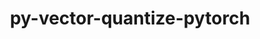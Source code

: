 ---
title: "py-vector-quantize-pytorch"
layout: cache
categories: [package, develop]
meta: {"versions": ["0.3.9"], "compilers": ["gcc@=11.3.0", "gcc@=7.3.1"], "oss": ["amzn2", "ubuntu22.04"], "platforms": ["linux"], "targets": ["ivybridge", "x86_64_v3", "x86_64_v4"], "stacks": ["ml-linux-x86_64-cpu", "ml-linux-x86_64-cuda", "root"], "num_specs": 74, "num_specs_by_stack": {"root": 74, "ml-linux-x86_64-cuda": 24, "ml-linux-x86_64-cpu": 20}}
spec_details: [{"hash": "qbb5b4grdr4c6vumrd46qpmevv5jvg47", "compiler": "gcc@=7.3.1", "versions": ["0.3.9"], "os": "amzn2", "platform": "linux", "target": "ivybridge", "variants": ["build_system=python_pip"], "stacks": ["root"], "size": "-", "tarball": "https://binaries.spack.io/develop/build_cache/linux-amzn2-ivybridge/gcc-7.3.1/py-vector-quantize-pytorch-0.3.9/linux-amzn2-ivybridge-gcc-7.3.1-py-vector-quantize-pytorch-0.3.9-qbb5b4grdr4c6vumrd46qpmevv5jvg47.spack"}, {"hash": "ewnx3xjak4dklyksnsxzglphifkfai3r", "compiler": "gcc@=7.3.1", "versions": ["0.3.9"], "os": "amzn2", "platform": "linux", "target": "ivybridge", "variants": ["build_system=python_pip"], "stacks": ["root"], "size": "-", "tarball": "https://binaries.spack.io/develop/build_cache/linux-amzn2-ivybridge/gcc-7.3.1/py-vector-quantize-pytorch-0.3.9/linux-amzn2-ivybridge-gcc-7.3.1-py-vector-quantize-pytorch-0.3.9-ewnx3xjak4dklyksnsxzglphifkfai3r.spack"}, {"hash": "bjjtlfrl4egbwvpyihmlnzhi2rj2l2i4", "compiler": "gcc@=7.3.1", "versions": ["0.3.9"], "os": "amzn2", "platform": "linux", "target": "ivybridge", "variants": ["build_system=python_pip"], "stacks": ["root"], "size": "-", "tarball": "https://binaries.spack.io/develop/build_cache/linux-amzn2-ivybridge/gcc-7.3.1/py-vector-quantize-pytorch-0.3.9/linux-amzn2-ivybridge-gcc-7.3.1-py-vector-quantize-pytorch-0.3.9-bjjtlfrl4egbwvpyihmlnzhi2rj2l2i4.spack"}, {"hash": "5juhpjwgq4b2z5a5b6i7fvuphui7f3eg", "compiler": "gcc@=7.3.1", "versions": ["0.3.9"], "os": "amzn2", "platform": "linux", "target": "ivybridge", "variants": ["build_system=python_pip"], "stacks": ["root"], "size": "-", "tarball": "https://binaries.spack.io/develop/build_cache/linux-amzn2-ivybridge/gcc-7.3.1/py-vector-quantize-pytorch-0.3.9/linux-amzn2-ivybridge-gcc-7.3.1-py-vector-quantize-pytorch-0.3.9-5juhpjwgq4b2z5a5b6i7fvuphui7f3eg.spack"}, {"hash": "or3u2er46upwfq7w427o5exk4cnxkk4s", "compiler": "gcc@=7.3.1", "versions": ["0.3.9"], "os": "amzn2", "platform": "linux", "target": "ivybridge", "variants": ["build_system=python_pip"], "stacks": ["root"], "size": "-", "tarball": "https://binaries.spack.io/develop/build_cache/linux-amzn2-ivybridge/gcc-7.3.1/py-vector-quantize-pytorch-0.3.9/linux-amzn2-ivybridge-gcc-7.3.1-py-vector-quantize-pytorch-0.3.9-or3u2er46upwfq7w427o5exk4cnxkk4s.spack"}, {"hash": "22jdhzme4ynpgcvk256ami634crlnd3t", "compiler": "gcc@=7.3.1", "versions": ["0.3.9"], "os": "amzn2", "platform": "linux", "target": "ivybridge", "variants": ["build_system=python_pip"], "stacks": ["root"], "size": "-", "tarball": "https://binaries.spack.io/develop/build_cache/linux-amzn2-ivybridge/gcc-7.3.1/py-vector-quantize-pytorch-0.3.9/linux-amzn2-ivybridge-gcc-7.3.1-py-vector-quantize-pytorch-0.3.9-22jdhzme4ynpgcvk256ami634crlnd3t.spack"}, {"hash": "gwayuexpybhr4x5elzy3sqchesdxdmsy", "compiler": "gcc@=7.3.1", "versions": ["0.3.9"], "os": "amzn2", "platform": "linux", "target": "ivybridge", "variants": ["build_system=python_pip"], "stacks": ["root"], "size": "-", "tarball": "https://binaries.spack.io/develop/build_cache/linux-amzn2-ivybridge/gcc-7.3.1/py-vector-quantize-pytorch-0.3.9/linux-amzn2-ivybridge-gcc-7.3.1-py-vector-quantize-pytorch-0.3.9-gwayuexpybhr4x5elzy3sqchesdxdmsy.spack"}, {"hash": "hhlicmwcz4d5d4md262gmqe3ht26tv5r", "compiler": "gcc@=7.3.1", "versions": ["0.3.9"], "os": "amzn2", "platform": "linux", "target": "x86_64_v3", "variants": ["build_system=python_pip"], "stacks": ["root"], "size": "-", "tarball": "https://binaries.spack.io/develop/build_cache/linux-amzn2-x86_64_v3/gcc-7.3.1/py-vector-quantize-pytorch-0.3.9/linux-amzn2-x86_64_v3-gcc-7.3.1-py-vector-quantize-pytorch-0.3.9-hhlicmwcz4d5d4md262gmqe3ht26tv5r.spack"}, {"hash": "26ocgwfjpejxompa6yywsvwgje2cd6fk", "compiler": "gcc@=7.3.1", "versions": ["0.3.9"], "os": "amzn2", "platform": "linux", "target": "x86_64_v3", "variants": ["build_system=python_pip"], "stacks": ["root"], "size": "-", "tarball": "https://binaries.spack.io/develop/build_cache/linux-amzn2-x86_64_v3/gcc-7.3.1/py-vector-quantize-pytorch-0.3.9/linux-amzn2-x86_64_v3-gcc-7.3.1-py-vector-quantize-pytorch-0.3.9-26ocgwfjpejxompa6yywsvwgje2cd6fk.spack"}, {"hash": "6omte2emhz6y7etiwkxpeaesbx3hbqte", "compiler": "gcc@=7.3.1", "versions": ["0.3.9"], "os": "amzn2", "platform": "linux", "target": "x86_64_v3", "variants": ["build_system=python_pip"], "stacks": ["root"], "size": "-", "tarball": "https://binaries.spack.io/develop/build_cache/linux-amzn2-x86_64_v3/gcc-7.3.1/py-vector-quantize-pytorch-0.3.9/linux-amzn2-x86_64_v3-gcc-7.3.1-py-vector-quantize-pytorch-0.3.9-6omte2emhz6y7etiwkxpeaesbx3hbqte.spack"}, {"hash": "hw6dduigvz2ta4qaonidicnitwqqmfeg", "compiler": "gcc@=7.3.1", "versions": ["0.3.9"], "os": "amzn2", "platform": "linux", "target": "x86_64_v3", "variants": ["build_system=python_pip"], "stacks": ["root"], "size": "-", "tarball": "https://binaries.spack.io/develop/build_cache/linux-amzn2-x86_64_v3/gcc-7.3.1/py-vector-quantize-pytorch-0.3.9/linux-amzn2-x86_64_v3-gcc-7.3.1-py-vector-quantize-pytorch-0.3.9-hw6dduigvz2ta4qaonidicnitwqqmfeg.spack"}, {"hash": "362tzsb23pkfksrq6m27ucjdvsm5hxys", "compiler": "gcc@=7.3.1", "versions": ["0.3.9"], "os": "amzn2", "platform": "linux", "target": "x86_64_v3", "variants": ["build_system=python_pip"], "stacks": ["root"], "size": "-", "tarball": "https://binaries.spack.io/develop/build_cache/linux-amzn2-x86_64_v3/gcc-7.3.1/py-vector-quantize-pytorch-0.3.9/linux-amzn2-x86_64_v3-gcc-7.3.1-py-vector-quantize-pytorch-0.3.9-362tzsb23pkfksrq6m27ucjdvsm5hxys.spack"}, {"hash": "qwzhd3hynjmqaonfye2ewkc4d5dni7it", "compiler": "gcc@=7.3.1", "versions": ["0.3.9"], "os": "amzn2", "platform": "linux", "target": "x86_64_v3", "variants": ["build_system=python_pip"], "stacks": ["root"], "size": "-", "tarball": "https://binaries.spack.io/develop/build_cache/linux-amzn2-x86_64_v3/gcc-7.3.1/py-vector-quantize-pytorch-0.3.9/linux-amzn2-x86_64_v3-gcc-7.3.1-py-vector-quantize-pytorch-0.3.9-qwzhd3hynjmqaonfye2ewkc4d5dni7it.spack"}, {"hash": "7jbsnroevgdph33y4vgdffxr3mvs7l2k", "compiler": "gcc@=7.3.1", "versions": ["0.3.9"], "os": "amzn2", "platform": "linux", "target": "x86_64_v3", "variants": ["build_system=python_pip"], "stacks": ["root"], "size": "-", "tarball": "https://binaries.spack.io/develop/build_cache/linux-amzn2-x86_64_v3/gcc-7.3.1/py-vector-quantize-pytorch-0.3.9/linux-amzn2-x86_64_v3-gcc-7.3.1-py-vector-quantize-pytorch-0.3.9-7jbsnroevgdph33y4vgdffxr3mvs7l2k.spack"}, {"hash": "sd46tn42gs76kd4d6oi5i4vamcuh5urr", "compiler": "gcc@=7.3.1", "versions": ["0.3.9"], "os": "amzn2", "platform": "linux", "target": "x86_64_v3", "variants": ["build_system=python_pip"], "stacks": ["root"], "size": "-", "tarball": "https://binaries.spack.io/develop/build_cache/linux-amzn2-x86_64_v3/gcc-7.3.1/py-vector-quantize-pytorch-0.3.9/linux-amzn2-x86_64_v3-gcc-7.3.1-py-vector-quantize-pytorch-0.3.9-sd46tn42gs76kd4d6oi5i4vamcuh5urr.spack"}, {"hash": "4patdvhiah6z4yrlbfksrjrcgmj4etkm", "compiler": "gcc@=7.3.1", "versions": ["0.3.9"], "os": "amzn2", "platform": "linux", "target": "x86_64_v3", "variants": [], "stacks": ["root"], "size": "-", "tarball": "https://binaries.spack.io/develop/build_cache/linux-amzn2-x86_64_v3/gcc-7.3.1/py-vector-quantize-pytorch-0.3.9/linux-amzn2-x86_64_v3-gcc-7.3.1-py-vector-quantize-pytorch-0.3.9-4patdvhiah6z4yrlbfksrjrcgmj4etkm.spack"}, {"hash": "sk4uqufm2egmtsoudqvxhfixeq7ykxsm", "compiler": "gcc@=7.3.1", "versions": ["0.3.9"], "os": "amzn2", "platform": "linux", "target": "x86_64_v3", "variants": ["build_system=python_pip"], "stacks": ["root"], "size": "-", "tarball": "https://binaries.spack.io/develop/build_cache/linux-amzn2-x86_64_v3/gcc-7.3.1/py-vector-quantize-pytorch-0.3.9/linux-amzn2-x86_64_v3-gcc-7.3.1-py-vector-quantize-pytorch-0.3.9-sk4uqufm2egmtsoudqvxhfixeq7ykxsm.spack"}, {"hash": "7rslcjehdsdf4ww2wc6le7yrz54is6h7", "compiler": "gcc@=7.3.1", "versions": ["0.3.9"], "os": "amzn2", "platform": "linux", "target": "x86_64_v3", "variants": ["build_system=python_pip"], "stacks": ["root"], "size": "-", "tarball": "https://binaries.spack.io/develop/build_cache/linux-amzn2-x86_64_v3/gcc-7.3.1/py-vector-quantize-pytorch-0.3.9/linux-amzn2-x86_64_v3-gcc-7.3.1-py-vector-quantize-pytorch-0.3.9-7rslcjehdsdf4ww2wc6le7yrz54is6h7.spack"}, {"hash": "x7vjugp47rkjl53jbfjzg5u5wdyqbiyn", "compiler": "gcc@=7.3.1", "versions": ["0.3.9"], "os": "amzn2", "platform": "linux", "target": "x86_64_v3", "variants": ["build_system=python_pip"], "stacks": ["root"], "size": "-", "tarball": "https://binaries.spack.io/develop/build_cache/linux-amzn2-x86_64_v3/gcc-7.3.1/py-vector-quantize-pytorch-0.3.9/linux-amzn2-x86_64_v3-gcc-7.3.1-py-vector-quantize-pytorch-0.3.9-x7vjugp47rkjl53jbfjzg5u5wdyqbiyn.spack"}, {"hash": "6f375jisd6gbpl4v7mqatns44bt3k6jx", "compiler": "gcc@=7.3.1", "versions": ["0.3.9"], "os": "amzn2", "platform": "linux", "target": "x86_64_v3", "variants": ["build_system=python_pip"], "stacks": ["root"], "size": "-", "tarball": "https://binaries.spack.io/develop/build_cache/linux-amzn2-x86_64_v3/gcc-7.3.1/py-vector-quantize-pytorch-0.3.9/linux-amzn2-x86_64_v3-gcc-7.3.1-py-vector-quantize-pytorch-0.3.9-6f375jisd6gbpl4v7mqatns44bt3k6jx.spack"}, {"hash": "avpmjqikawpmrchbzsh4zfbokruyrzrd", "compiler": "gcc@=7.3.1", "versions": ["0.3.9"], "os": "amzn2", "platform": "linux", "target": "x86_64_v3", "variants": ["build_system=python_pip"], "stacks": ["root"], "size": "-", "tarball": "https://binaries.spack.io/develop/build_cache/linux-amzn2-x86_64_v3/gcc-7.3.1/py-vector-quantize-pytorch-0.3.9/linux-amzn2-x86_64_v3-gcc-7.3.1-py-vector-quantize-pytorch-0.3.9-avpmjqikawpmrchbzsh4zfbokruyrzrd.spack"}, {"hash": "3dfijjxot6mewnsib42wj5e5fqmfwhdh", "compiler": "gcc@=7.3.1", "versions": ["0.3.9"], "os": "amzn2", "platform": "linux", "target": "x86_64_v3", "variants": ["build_system=python_pip"], "stacks": ["root"], "size": "-", "tarball": "https://binaries.spack.io/develop/build_cache/linux-amzn2-x86_64_v3/gcc-7.3.1/py-vector-quantize-pytorch-0.3.9/linux-amzn2-x86_64_v3-gcc-7.3.1-py-vector-quantize-pytorch-0.3.9-3dfijjxot6mewnsib42wj5e5fqmfwhdh.spack"}, {"hash": "a3cwagebjh3naq55tln6aegx6zp7uod4", "compiler": "gcc@=7.3.1", "versions": ["0.3.9"], "os": "amzn2", "platform": "linux", "target": "x86_64_v3", "variants": [], "stacks": ["root"], "size": "-", "tarball": "https://binaries.spack.io/develop/build_cache/linux-amzn2-x86_64_v3/gcc-7.3.1/py-vector-quantize-pytorch-0.3.9/linux-amzn2-x86_64_v3-gcc-7.3.1-py-vector-quantize-pytorch-0.3.9-a3cwagebjh3naq55tln6aegx6zp7uod4.spack"}, {"hash": "cf2hyvwjiwuq4t6zklkhtq6bvbysbnsr", "compiler": "gcc@=7.3.1", "versions": ["0.3.9"], "os": "amzn2", "platform": "linux", "target": "x86_64_v3", "variants": ["build_system=python_pip"], "stacks": ["root"], "size": "-", "tarball": "https://binaries.spack.io/develop/build_cache/linux-amzn2-x86_64_v3/gcc-7.3.1/py-vector-quantize-pytorch-0.3.9/linux-amzn2-x86_64_v3-gcc-7.3.1-py-vector-quantize-pytorch-0.3.9-cf2hyvwjiwuq4t6zklkhtq6bvbysbnsr.spack"}, {"hash": "fzj6j27g3nznr5yd3jsbt7gymw4niwzg", "compiler": "gcc@=7.3.1", "versions": ["0.3.9"], "os": "amzn2", "platform": "linux", "target": "x86_64_v3", "variants": [], "stacks": ["root"], "size": "-", "tarball": "https://binaries.spack.io/develop/build_cache/linux-amzn2-x86_64_v3/gcc-7.3.1/py-vector-quantize-pytorch-0.3.9/linux-amzn2-x86_64_v3-gcc-7.3.1-py-vector-quantize-pytorch-0.3.9-fzj6j27g3nznr5yd3jsbt7gymw4niwzg.spack"}, {"hash": "rgp5wd3syb4vgadszis4erdn7j2erreu", "compiler": "gcc@=7.3.1", "versions": ["0.3.9"], "os": "amzn2", "platform": "linux", "target": "x86_64_v3", "variants": ["build_system=python_pip"], "stacks": ["root"], "size": "-", "tarball": "https://binaries.spack.io/develop/build_cache/linux-amzn2-x86_64_v3/gcc-7.3.1/py-vector-quantize-pytorch-0.3.9/linux-amzn2-x86_64_v3-gcc-7.3.1-py-vector-quantize-pytorch-0.3.9-rgp5wd3syb4vgadszis4erdn7j2erreu.spack"}, {"hash": "bk5ogmqpeoskgq3suwuhrqyk66dnzdow", "compiler": "gcc@=7.3.1", "versions": ["0.3.9"], "os": "amzn2", "platform": "linux", "target": "x86_64_v3", "variants": ["build_system=python_pip"], "stacks": ["root"], "size": "-", "tarball": "https://binaries.spack.io/develop/build_cache/linux-amzn2-x86_64_v3/gcc-7.3.1/py-vector-quantize-pytorch-0.3.9/linux-amzn2-x86_64_v3-gcc-7.3.1-py-vector-quantize-pytorch-0.3.9-bk5ogmqpeoskgq3suwuhrqyk66dnzdow.spack"}, {"hash": "plzy6z5ievaxmju4xau745oksnwvizpk", "compiler": "gcc@=7.3.1", "versions": ["0.3.9"], "os": "amzn2", "platform": "linux", "target": "x86_64_v3", "variants": ["build_system=python_pip"], "stacks": ["root"], "size": "-", "tarball": "https://binaries.spack.io/develop/build_cache/linux-amzn2-x86_64_v3/gcc-7.3.1/py-vector-quantize-pytorch-0.3.9/linux-amzn2-x86_64_v3-gcc-7.3.1-py-vector-quantize-pytorch-0.3.9-plzy6z5ievaxmju4xau745oksnwvizpk.spack"}, {"hash": "hr6mkt5aemq7d6ucshyvtcikfcztuqwg", "compiler": "gcc@=7.3.1", "versions": ["0.3.9"], "os": "amzn2", "platform": "linux", "target": "x86_64_v4", "variants": [], "stacks": ["root"], "size": "-", "tarball": "https://binaries.spack.io/develop/build_cache/linux-amzn2-x86_64_v4/gcc-7.3.1/py-vector-quantize-pytorch-0.3.9/linux-amzn2-x86_64_v4-gcc-7.3.1-py-vector-quantize-pytorch-0.3.9-hr6mkt5aemq7d6ucshyvtcikfcztuqwg.spack"}, {"hash": "6s5djefami6paw5ql4eb7k4dgsaiymld", "compiler": "gcc@=7.3.1", "versions": ["0.3.9"], "os": "amzn2", "platform": "linux", "target": "x86_64_v4", "variants": [], "stacks": ["root"], "size": "-", "tarball": "https://binaries.spack.io/develop/build_cache/linux-amzn2-x86_64_v4/gcc-7.3.1/py-vector-quantize-pytorch-0.3.9/linux-amzn2-x86_64_v4-gcc-7.3.1-py-vector-quantize-pytorch-0.3.9-6s5djefami6paw5ql4eb7k4dgsaiymld.spack"}, {"hash": "gpavevfjqj452c6prua3tn5ad56tskcp", "compiler": "gcc@=11.3.0", "versions": ["0.3.9"], "os": "ubuntu22.04", "platform": "linux", "target": "x86_64_v3", "variants": ["build_system=python_pip"], "stacks": ["root", "ml-linux-x86_64-cuda"], "size": "-", "tarball": "https://binaries.spack.io/develop/build_cache/linux-ubuntu22.04-x86_64_v3/gcc-11.3.0/py-vector-quantize-pytorch-0.3.9/linux-ubuntu22.04-x86_64_v3-gcc-11.3.0-py-vector-quantize-pytorch-0.3.9-gpavevfjqj452c6prua3tn5ad56tskcp.spack"}, {"hash": "bnxrnrjhjwnbdqzef5psrysyzzdiw3hb", "compiler": "gcc@=11.3.0", "versions": ["0.3.9"], "os": "ubuntu22.04", "platform": "linux", "target": "x86_64_v3", "variants": ["build_system=python_pip"], "stacks": ["root", "ml-linux-x86_64-cuda"], "size": "-", "tarball": "https://binaries.spack.io/develop/build_cache/linux-ubuntu22.04-x86_64_v3/gcc-11.3.0/py-vector-quantize-pytorch-0.3.9/linux-ubuntu22.04-x86_64_v3-gcc-11.3.0-py-vector-quantize-pytorch-0.3.9-bnxrnrjhjwnbdqzef5psrysyzzdiw3hb.spack"}, {"hash": "35bvzh6s4igbp264b5r7c6n4wuvzre64", "compiler": "gcc@=11.3.0", "versions": ["0.3.9"], "os": "ubuntu22.04", "platform": "linux", "target": "x86_64_v3", "variants": ["build_system=python_pip"], "stacks": ["root", "ml-linux-x86_64-cuda"], "size": "-", "tarball": "https://binaries.spack.io/develop/build_cache/linux-ubuntu22.04-x86_64_v3/gcc-11.3.0/py-vector-quantize-pytorch-0.3.9/linux-ubuntu22.04-x86_64_v3-gcc-11.3.0-py-vector-quantize-pytorch-0.3.9-35bvzh6s4igbp264b5r7c6n4wuvzre64.spack"}, {"hash": "cli7ux32i253vuda7k5ylxpdaexqsksy", "compiler": "gcc@=11.3.0", "versions": ["0.3.9"], "os": "ubuntu22.04", "platform": "linux", "target": "x86_64_v3", "variants": ["build_system=python_pip"], "stacks": ["root", "ml-linux-x86_64-cuda"], "size": "-", "tarball": "https://binaries.spack.io/develop/build_cache/linux-ubuntu22.04-x86_64_v3/gcc-11.3.0/py-vector-quantize-pytorch-0.3.9/linux-ubuntu22.04-x86_64_v3-gcc-11.3.0-py-vector-quantize-pytorch-0.3.9-cli7ux32i253vuda7k5ylxpdaexqsksy.spack"}, {"hash": "5ebhpjtzcdjnzbq5bwwj6w4r2ou42ok6", "compiler": "gcc@=11.3.0", "versions": ["0.3.9"], "os": "ubuntu22.04", "platform": "linux", "target": "x86_64_v3", "variants": ["build_system=python_pip"], "stacks": ["root", "ml-linux-x86_64-cuda"], "size": "-", "tarball": "https://binaries.spack.io/develop/build_cache/linux-ubuntu22.04-x86_64_v3/gcc-11.3.0/py-vector-quantize-pytorch-0.3.9/linux-ubuntu22.04-x86_64_v3-gcc-11.3.0-py-vector-quantize-pytorch-0.3.9-5ebhpjtzcdjnzbq5bwwj6w4r2ou42ok6.spack"}, {"hash": "fr2o75tht3inmkki6aqi4wsz5ke3bag6", "compiler": "gcc@=11.3.0", "versions": ["0.3.9"], "os": "ubuntu22.04", "platform": "linux", "target": "x86_64_v3", "variants": ["build_system=python_pip"], "stacks": ["ml-linux-x86_64-cpu", "root"], "size": "-", "tarball": "https://binaries.spack.io/develop/build_cache/linux-ubuntu22.04-x86_64_v3/gcc-11.3.0/py-vector-quantize-pytorch-0.3.9/linux-ubuntu22.04-x86_64_v3-gcc-11.3.0-py-vector-quantize-pytorch-0.3.9-fr2o75tht3inmkki6aqi4wsz5ke3bag6.spack"}, {"hash": "a4wqkdh5u6ypbab2ykjh3zd22x72qp73", "compiler": "gcc@=11.3.0", "versions": ["0.3.9"], "os": "ubuntu22.04", "platform": "linux", "target": "x86_64_v3", "variants": ["build_system=python_pip"], "stacks": ["ml-linux-x86_64-cpu", "root"], "size": "-", "tarball": "https://binaries.spack.io/develop/build_cache/linux-ubuntu22.04-x86_64_v3/gcc-11.3.0/py-vector-quantize-pytorch-0.3.9/linux-ubuntu22.04-x86_64_v3-gcc-11.3.0-py-vector-quantize-pytorch-0.3.9-a4wqkdh5u6ypbab2ykjh3zd22x72qp73.spack"}, {"hash": "dprxhoubm75y5shw2a5j2rytkmyc3wxm", "compiler": "gcc@=11.3.0", "versions": ["0.3.9"], "os": "ubuntu22.04", "platform": "linux", "target": "x86_64_v3", "variants": ["build_system=python_pip"], "stacks": ["root", "ml-linux-x86_64-cuda"], "size": "-", "tarball": "https://binaries.spack.io/develop/build_cache/linux-ubuntu22.04-x86_64_v3/gcc-11.3.0/py-vector-quantize-pytorch-0.3.9/linux-ubuntu22.04-x86_64_v3-gcc-11.3.0-py-vector-quantize-pytorch-0.3.9-dprxhoubm75y5shw2a5j2rytkmyc3wxm.spack"}, {"hash": "aw4zyipq5jdshezxqhero26pnnzcgvrt", "compiler": "gcc@=11.3.0", "versions": ["0.3.9"], "os": "ubuntu22.04", "platform": "linux", "target": "x86_64_v3", "variants": ["build_system=python_pip"], "stacks": ["root", "ml-linux-x86_64-cuda"], "size": "-", "tarball": "https://binaries.spack.io/develop/build_cache/linux-ubuntu22.04-x86_64_v3/gcc-11.3.0/py-vector-quantize-pytorch-0.3.9/linux-ubuntu22.04-x86_64_v3-gcc-11.3.0-py-vector-quantize-pytorch-0.3.9-aw4zyipq5jdshezxqhero26pnnzcgvrt.spack"}, {"hash": "7u6mje7kfgkane7lzywvlfgnsdav7ic4", "compiler": "gcc@=11.3.0", "versions": ["0.3.9"], "os": "ubuntu22.04", "platform": "linux", "target": "x86_64_v3", "variants": ["build_system=python_pip"], "stacks": ["root", "ml-linux-x86_64-cuda"], "size": "-", "tarball": "https://binaries.spack.io/develop/build_cache/linux-ubuntu22.04-x86_64_v3/gcc-11.3.0/py-vector-quantize-pytorch-0.3.9/linux-ubuntu22.04-x86_64_v3-gcc-11.3.0-py-vector-quantize-pytorch-0.3.9-7u6mje7kfgkane7lzywvlfgnsdav7ic4.spack"}, {"hash": "6ekoromqkjqyzzzmp6ucdaxwmg7lfxkx", "compiler": "gcc@=11.3.0", "versions": ["0.3.9"], "os": "ubuntu22.04", "platform": "linux", "target": "x86_64_v3", "variants": ["build_system=python_pip"], "stacks": ["ml-linux-x86_64-cpu", "root"], "size": "-", "tarball": "https://binaries.spack.io/develop/build_cache/linux-ubuntu22.04-x86_64_v3/gcc-11.3.0/py-vector-quantize-pytorch-0.3.9/linux-ubuntu22.04-x86_64_v3-gcc-11.3.0-py-vector-quantize-pytorch-0.3.9-6ekoromqkjqyzzzmp6ucdaxwmg7lfxkx.spack"}, {"hash": "5mgoxxlrhe54xdafk3rvkijrcozxgjta", "compiler": "gcc@=11.3.0", "versions": ["0.3.9"], "os": "ubuntu22.04", "platform": "linux", "target": "x86_64_v3", "variants": ["build_system=python_pip"], "stacks": ["root", "ml-linux-x86_64-cuda"], "size": "-", "tarball": "https://binaries.spack.io/develop/build_cache/linux-ubuntu22.04-x86_64_v3/gcc-11.3.0/py-vector-quantize-pytorch-0.3.9/linux-ubuntu22.04-x86_64_v3-gcc-11.3.0-py-vector-quantize-pytorch-0.3.9-5mgoxxlrhe54xdafk3rvkijrcozxgjta.spack"}, {"hash": "hxtr46lpi3pb2q6hykrwt4i3aypyc3tg", "compiler": "gcc@=11.3.0", "versions": ["0.3.9"], "os": "ubuntu22.04", "platform": "linux", "target": "x86_64_v3", "variants": ["build_system=python_pip"], "stacks": ["root", "ml-linux-x86_64-cuda"], "size": "-", "tarball": "https://binaries.spack.io/develop/build_cache/linux-ubuntu22.04-x86_64_v3/gcc-11.3.0/py-vector-quantize-pytorch-0.3.9/linux-ubuntu22.04-x86_64_v3-gcc-11.3.0-py-vector-quantize-pytorch-0.3.9-hxtr46lpi3pb2q6hykrwt4i3aypyc3tg.spack"}, {"hash": "h2mdu3gtqwtay7jcopkyspzkjwuwkxnb", "compiler": "gcc@=11.3.0", "versions": ["0.3.9"], "os": "ubuntu22.04", "platform": "linux", "target": "x86_64_v3", "variants": ["build_system=python_pip"], "stacks": ["ml-linux-x86_64-cpu", "root"], "size": "-", "tarball": "https://binaries.spack.io/develop/build_cache/linux-ubuntu22.04-x86_64_v3/gcc-11.3.0/py-vector-quantize-pytorch-0.3.9/linux-ubuntu22.04-x86_64_v3-gcc-11.3.0-py-vector-quantize-pytorch-0.3.9-h2mdu3gtqwtay7jcopkyspzkjwuwkxnb.spack"}, {"hash": "uvcsrm2ki6lss42mcdu222ir3p2s27uj", "compiler": "gcc@=11.3.0", "versions": ["0.3.9"], "os": "ubuntu22.04", "platform": "linux", "target": "x86_64_v3", "variants": ["build_system=python_pip"], "stacks": ["ml-linux-x86_64-cpu", "root"], "size": "-", "tarball": "https://binaries.spack.io/develop/build_cache/linux-ubuntu22.04-x86_64_v3/gcc-11.3.0/py-vector-quantize-pytorch-0.3.9/linux-ubuntu22.04-x86_64_v3-gcc-11.3.0-py-vector-quantize-pytorch-0.3.9-uvcsrm2ki6lss42mcdu222ir3p2s27uj.spack"}, {"hash": "gd36drbiuyoov7zhawvgmffkejevlhes", "compiler": "gcc@=11.3.0", "versions": ["0.3.9"], "os": "ubuntu22.04", "platform": "linux", "target": "x86_64_v3", "variants": ["build_system=python_pip"], "stacks": ["ml-linux-x86_64-cpu", "root"], "size": "-", "tarball": "https://binaries.spack.io/develop/build_cache/linux-ubuntu22.04-x86_64_v3/gcc-11.3.0/py-vector-quantize-pytorch-0.3.9/linux-ubuntu22.04-x86_64_v3-gcc-11.3.0-py-vector-quantize-pytorch-0.3.9-gd36drbiuyoov7zhawvgmffkejevlhes.spack"}, {"hash": "rfqicihh4uu6jmlhuqltcbyft5gu27hx", "compiler": "gcc@=11.3.0", "versions": ["0.3.9"], "os": "ubuntu22.04", "platform": "linux", "target": "x86_64_v3", "variants": ["build_system=python_pip"], "stacks": ["root", "ml-linux-x86_64-cuda"], "size": "-", "tarball": "https://binaries.spack.io/develop/build_cache/linux-ubuntu22.04-x86_64_v3/gcc-11.3.0/py-vector-quantize-pytorch-0.3.9/linux-ubuntu22.04-x86_64_v3-gcc-11.3.0-py-vector-quantize-pytorch-0.3.9-rfqicihh4uu6jmlhuqltcbyft5gu27hx.spack"}, {"hash": "k63q35dkl4h7do7jpf47xjiorhenffmb", "compiler": "gcc@=11.3.0", "versions": ["0.3.9"], "os": "ubuntu22.04", "platform": "linux", "target": "x86_64_v3", "variants": ["build_system=python_pip"], "stacks": ["root", "ml-linux-x86_64-cuda"], "size": "-", "tarball": "https://binaries.spack.io/develop/build_cache/linux-ubuntu22.04-x86_64_v3/gcc-11.3.0/py-vector-quantize-pytorch-0.3.9/linux-ubuntu22.04-x86_64_v3-gcc-11.3.0-py-vector-quantize-pytorch-0.3.9-k63q35dkl4h7do7jpf47xjiorhenffmb.spack"}, {"hash": "vfjpx4ipkjjcmqntofvqzv2n2km3m2ud", "compiler": "gcc@=11.3.0", "versions": ["0.3.9"], "os": "ubuntu22.04", "platform": "linux", "target": "x86_64_v3", "variants": ["build_system=python_pip"], "stacks": ["root", "ml-linux-x86_64-cuda"], "size": "-", "tarball": "https://binaries.spack.io/develop/build_cache/linux-ubuntu22.04-x86_64_v3/gcc-11.3.0/py-vector-quantize-pytorch-0.3.9/linux-ubuntu22.04-x86_64_v3-gcc-11.3.0-py-vector-quantize-pytorch-0.3.9-vfjpx4ipkjjcmqntofvqzv2n2km3m2ud.spack"}, {"hash": "umdimjd4a6p2s6u2gjm32i3ff3fd3lvd", "compiler": "gcc@=11.3.0", "versions": ["0.3.9"], "os": "ubuntu22.04", "platform": "linux", "target": "x86_64_v3", "variants": ["build_system=python_pip"], "stacks": ["root", "ml-linux-x86_64-cuda"], "size": "-", "tarball": "https://binaries.spack.io/develop/build_cache/linux-ubuntu22.04-x86_64_v3/gcc-11.3.0/py-vector-quantize-pytorch-0.3.9/linux-ubuntu22.04-x86_64_v3-gcc-11.3.0-py-vector-quantize-pytorch-0.3.9-umdimjd4a6p2s6u2gjm32i3ff3fd3lvd.spack"}, {"hash": "jn3cxhndzin6i33hgxztl74cftaamaif", "compiler": "gcc@=11.3.0", "versions": ["0.3.9"], "os": "ubuntu22.04", "platform": "linux", "target": "x86_64_v3", "variants": ["build_system=python_pip"], "stacks": ["ml-linux-x86_64-cpu", "root"], "size": "-", "tarball": "https://binaries.spack.io/develop/build_cache/linux-ubuntu22.04-x86_64_v3/gcc-11.3.0/py-vector-quantize-pytorch-0.3.9/linux-ubuntu22.04-x86_64_v3-gcc-11.3.0-py-vector-quantize-pytorch-0.3.9-jn3cxhndzin6i33hgxztl74cftaamaif.spack"}, {"hash": "hzluqpfhxwga7ecp47gl6ed42d6dj7qx", "compiler": "gcc@=11.3.0", "versions": ["0.3.9"], "os": "ubuntu22.04", "platform": "linux", "target": "x86_64_v3", "variants": ["build_system=python_pip"], "stacks": ["ml-linux-x86_64-cpu", "root"], "size": "-", "tarball": "https://binaries.spack.io/develop/build_cache/linux-ubuntu22.04-x86_64_v3/gcc-11.3.0/py-vector-quantize-pytorch-0.3.9/linux-ubuntu22.04-x86_64_v3-gcc-11.3.0-py-vector-quantize-pytorch-0.3.9-hzluqpfhxwga7ecp47gl6ed42d6dj7qx.spack"}, {"hash": "ocremyevhjkpaa63h5xdq7mztb7jjrxt", "compiler": "gcc@=11.3.0", "versions": ["0.3.9"], "os": "ubuntu22.04", "platform": "linux", "target": "x86_64_v3", "variants": ["build_system=python_pip"], "stacks": ["root", "ml-linux-x86_64-cuda"], "size": "-", "tarball": "https://binaries.spack.io/develop/build_cache/linux-ubuntu22.04-x86_64_v3/gcc-11.3.0/py-vector-quantize-pytorch-0.3.9/linux-ubuntu22.04-x86_64_v3-gcc-11.3.0-py-vector-quantize-pytorch-0.3.9-ocremyevhjkpaa63h5xdq7mztb7jjrxt.spack"}, {"hash": "mhshc2qf3ajp5hgrl43zppri5qkm2op6", "compiler": "gcc@=11.3.0", "versions": ["0.3.9"], "os": "ubuntu22.04", "platform": "linux", "target": "x86_64_v3", "variants": ["build_system=python_pip"], "stacks": ["ml-linux-x86_64-cpu", "root"], "size": "-", "tarball": "https://binaries.spack.io/develop/build_cache/linux-ubuntu22.04-x86_64_v3/gcc-11.3.0/py-vector-quantize-pytorch-0.3.9/linux-ubuntu22.04-x86_64_v3-gcc-11.3.0-py-vector-quantize-pytorch-0.3.9-mhshc2qf3ajp5hgrl43zppri5qkm2op6.spack"}, {"hash": "wxtiyedefztlt7myulkrvwv2ab77i2fx", "compiler": "gcc@=11.3.0", "versions": ["0.3.9"], "os": "ubuntu22.04", "platform": "linux", "target": "x86_64_v3", "variants": ["build_system=python_pip"], "stacks": ["root", "ml-linux-x86_64-cuda"], "size": "-", "tarball": "https://binaries.spack.io/develop/build_cache/linux-ubuntu22.04-x86_64_v3/gcc-11.3.0/py-vector-quantize-pytorch-0.3.9/linux-ubuntu22.04-x86_64_v3-gcc-11.3.0-py-vector-quantize-pytorch-0.3.9-wxtiyedefztlt7myulkrvwv2ab77i2fx.spack"}, {"hash": "kzby7o6cf2oejud7oq4teckmaykcfmpj", "compiler": "gcc@=11.3.0", "versions": ["0.3.9"], "os": "ubuntu22.04", "platform": "linux", "target": "x86_64_v3", "variants": ["build_system=python_pip"], "stacks": ["ml-linux-x86_64-cpu", "root"], "size": "-", "tarball": "https://binaries.spack.io/develop/build_cache/linux-ubuntu22.04-x86_64_v3/gcc-11.3.0/py-vector-quantize-pytorch-0.3.9/linux-ubuntu22.04-x86_64_v3-gcc-11.3.0-py-vector-quantize-pytorch-0.3.9-kzby7o6cf2oejud7oq4teckmaykcfmpj.spack"}, {"hash": "ugpwxiex2q3lt47q7qk7nefaigeu7dpx", "compiler": "gcc@=11.3.0", "versions": ["0.3.9"], "os": "ubuntu22.04", "platform": "linux", "target": "x86_64_v3", "variants": ["build_system=python_pip"], "stacks": ["ml-linux-x86_64-cpu", "root"], "size": "-", "tarball": "https://binaries.spack.io/develop/build_cache/linux-ubuntu22.04-x86_64_v3/gcc-11.3.0/py-vector-quantize-pytorch-0.3.9/linux-ubuntu22.04-x86_64_v3-gcc-11.3.0-py-vector-quantize-pytorch-0.3.9-ugpwxiex2q3lt47q7qk7nefaigeu7dpx.spack"}, {"hash": "nklmtpm65jxrv5n7x6tq527xzhwrjcjr", "compiler": "gcc@=11.3.0", "versions": ["0.3.9"], "os": "ubuntu22.04", "platform": "linux", "target": "x86_64_v3", "variants": ["build_system=python_pip"], "stacks": ["ml-linux-x86_64-cpu", "root"], "size": "-", "tarball": "https://binaries.spack.io/develop/build_cache/linux-ubuntu22.04-x86_64_v3/gcc-11.3.0/py-vector-quantize-pytorch-0.3.9/linux-ubuntu22.04-x86_64_v3-gcc-11.3.0-py-vector-quantize-pytorch-0.3.9-nklmtpm65jxrv5n7x6tq527xzhwrjcjr.spack"}, {"hash": "vzsun7b5tdahgkad2iguecr3yvotkibd", "compiler": "gcc@=11.3.0", "versions": ["0.3.9"], "os": "ubuntu22.04", "platform": "linux", "target": "x86_64_v3", "variants": ["build_system=python_pip"], "stacks": ["ml-linux-x86_64-cpu", "root"], "size": "-", "tarball": "https://binaries.spack.io/develop/build_cache/linux-ubuntu22.04-x86_64_v3/gcc-11.3.0/py-vector-quantize-pytorch-0.3.9/linux-ubuntu22.04-x86_64_v3-gcc-11.3.0-py-vector-quantize-pytorch-0.3.9-vzsun7b5tdahgkad2iguecr3yvotkibd.spack"}, {"hash": "jvmphoa3mqb3impdsirpqhumpvm4ukso", "compiler": "gcc@=11.3.0", "versions": ["0.3.9"], "os": "ubuntu22.04", "platform": "linux", "target": "x86_64_v3", "variants": ["build_system=python_pip"], "stacks": ["ml-linux-x86_64-cpu", "root"], "size": "-", "tarball": "https://binaries.spack.io/develop/build_cache/linux-ubuntu22.04-x86_64_v3/gcc-11.3.0/py-vector-quantize-pytorch-0.3.9/linux-ubuntu22.04-x86_64_v3-gcc-11.3.0-py-vector-quantize-pytorch-0.3.9-jvmphoa3mqb3impdsirpqhumpvm4ukso.spack"}, {"hash": "wzim5dqdzwypg4b6c43w7oslt7tibpfj", "compiler": "gcc@=11.3.0", "versions": ["0.3.9"], "os": "ubuntu22.04", "platform": "linux", "target": "x86_64_v3", "variants": ["build_system=python_pip"], "stacks": ["ml-linux-x86_64-cpu", "root"], "size": "-", "tarball": "https://binaries.spack.io/develop/build_cache/linux-ubuntu22.04-x86_64_v3/gcc-11.3.0/py-vector-quantize-pytorch-0.3.9/linux-ubuntu22.04-x86_64_v3-gcc-11.3.0-py-vector-quantize-pytorch-0.3.9-wzim5dqdzwypg4b6c43w7oslt7tibpfj.spack"}, {"hash": "obz5londa4dlttukavye766dbxoq6flz", "compiler": "gcc@=11.3.0", "versions": ["0.3.9"], "os": "ubuntu22.04", "platform": "linux", "target": "x86_64_v3", "variants": ["build_system=python_pip"], "stacks": ["ml-linux-x86_64-cpu", "root"], "size": "-", "tarball": "https://binaries.spack.io/develop/build_cache/linux-ubuntu22.04-x86_64_v3/gcc-11.3.0/py-vector-quantize-pytorch-0.3.9/linux-ubuntu22.04-x86_64_v3-gcc-11.3.0-py-vector-quantize-pytorch-0.3.9-obz5londa4dlttukavye766dbxoq6flz.spack"}, {"hash": "wux5loegik6odj2izabrspvpwhextmyf", "compiler": "gcc@=11.3.0", "versions": ["0.3.9"], "os": "ubuntu22.04", "platform": "linux", "target": "x86_64_v3", "variants": ["build_system=python_pip"], "stacks": ["root", "ml-linux-x86_64-cuda"], "size": "-", "tarball": "https://binaries.spack.io/develop/build_cache/linux-ubuntu22.04-x86_64_v3/gcc-11.3.0/py-vector-quantize-pytorch-0.3.9/linux-ubuntu22.04-x86_64_v3-gcc-11.3.0-py-vector-quantize-pytorch-0.3.9-wux5loegik6odj2izabrspvpwhextmyf.spack"}, {"hash": "mkvmzi3jntqnv2bjb4b3qxb2i5krifxm", "compiler": "gcc@=11.3.0", "versions": ["0.3.9"], "os": "ubuntu22.04", "platform": "linux", "target": "x86_64_v3", "variants": ["build_system=python_pip"], "stacks": ["root", "ml-linux-x86_64-cuda"], "size": "-", "tarball": "https://binaries.spack.io/develop/build_cache/linux-ubuntu22.04-x86_64_v3/gcc-11.3.0/py-vector-quantize-pytorch-0.3.9/linux-ubuntu22.04-x86_64_v3-gcc-11.3.0-py-vector-quantize-pytorch-0.3.9-mkvmzi3jntqnv2bjb4b3qxb2i5krifxm.spack"}, {"hash": "ozk7wcjfxgrrlwtine5fhfjc7dbzjhyj", "compiler": "gcc@=11.3.0", "versions": ["0.3.9"], "os": "ubuntu22.04", "platform": "linux", "target": "x86_64_v3", "variants": ["build_system=python_pip"], "stacks": ["ml-linux-x86_64-cpu", "root"], "size": "-", "tarball": "https://binaries.spack.io/develop/build_cache/linux-ubuntu22.04-x86_64_v3/gcc-11.3.0/py-vector-quantize-pytorch-0.3.9/linux-ubuntu22.04-x86_64_v3-gcc-11.3.0-py-vector-quantize-pytorch-0.3.9-ozk7wcjfxgrrlwtine5fhfjc7dbzjhyj.spack"}, {"hash": "oyd5ykz5k5664pnvhogjz462fbxl4tis", "compiler": "gcc@=11.3.0", "versions": ["0.3.9"], "os": "ubuntu22.04", "platform": "linux", "target": "x86_64_v3", "variants": ["build_system=python_pip"], "stacks": ["ml-linux-x86_64-cpu", "root"], "size": "-", "tarball": "https://binaries.spack.io/develop/build_cache/linux-ubuntu22.04-x86_64_v3/gcc-11.3.0/py-vector-quantize-pytorch-0.3.9/linux-ubuntu22.04-x86_64_v3-gcc-11.3.0-py-vector-quantize-pytorch-0.3.9-oyd5ykz5k5664pnvhogjz462fbxl4tis.spack"}, {"hash": "skhcndffwqeidjd3ukkruxxwd7pdzmw3", "compiler": "gcc@=11.3.0", "versions": ["0.3.9"], "os": "ubuntu22.04", "platform": "linux", "target": "x86_64_v3", "variants": ["build_system=python_pip"], "stacks": ["root", "ml-linux-x86_64-cuda"], "size": "-", "tarball": "https://binaries.spack.io/develop/build_cache/linux-ubuntu22.04-x86_64_v3/gcc-11.3.0/py-vector-quantize-pytorch-0.3.9/linux-ubuntu22.04-x86_64_v3-gcc-11.3.0-py-vector-quantize-pytorch-0.3.9-skhcndffwqeidjd3ukkruxxwd7pdzmw3.spack"}, {"hash": "sj6euh26iunldqyhyctu5eh43sg3anst", "compiler": "gcc@=11.3.0", "versions": ["0.3.9"], "os": "ubuntu22.04", "platform": "linux", "target": "x86_64_v3", "variants": ["build_system=python_pip"], "stacks": ["root", "ml-linux-x86_64-cuda"], "size": "-", "tarball": "https://binaries.spack.io/develop/build_cache/linux-ubuntu22.04-x86_64_v3/gcc-11.3.0/py-vector-quantize-pytorch-0.3.9/linux-ubuntu22.04-x86_64_v3-gcc-11.3.0-py-vector-quantize-pytorch-0.3.9-sj6euh26iunldqyhyctu5eh43sg3anst.spack"}, {"hash": "roarj3gtjafqmq2bsr6w7yxmkngs4vji", "compiler": "gcc@=11.3.0", "versions": ["0.3.9"], "os": "ubuntu22.04", "platform": "linux", "target": "x86_64_v3", "variants": ["build_system=python_pip"], "stacks": ["ml-linux-x86_64-cpu", "root"], "size": "-", "tarball": "https://binaries.spack.io/develop/build_cache/linux-ubuntu22.04-x86_64_v3/gcc-11.3.0/py-vector-quantize-pytorch-0.3.9/linux-ubuntu22.04-x86_64_v3-gcc-11.3.0-py-vector-quantize-pytorch-0.3.9-roarj3gtjafqmq2bsr6w7yxmkngs4vji.spack"}, {"hash": "xl3n2eyqg2upyv47eks46y2ns5lx474v", "compiler": "gcc@=11.3.0", "versions": ["0.3.9"], "os": "ubuntu22.04", "platform": "linux", "target": "x86_64_v3", "variants": ["build_system=python_pip"], "stacks": ["root", "ml-linux-x86_64-cuda"], "size": "-", "tarball": "https://binaries.spack.io/develop/build_cache/linux-ubuntu22.04-x86_64_v3/gcc-11.3.0/py-vector-quantize-pytorch-0.3.9/linux-ubuntu22.04-x86_64_v3-gcc-11.3.0-py-vector-quantize-pytorch-0.3.9-xl3n2eyqg2upyv47eks46y2ns5lx474v.spack"}, {"hash": "ykobz4ebaxcdmh6bgnknmmzvqwrqxw5s", "compiler": "gcc@=11.3.0", "versions": ["0.3.9"], "os": "ubuntu22.04", "platform": "linux", "target": "x86_64_v3", "variants": ["build_system=python_pip"], "stacks": ["root", "ml-linux-x86_64-cuda"], "size": "-", "tarball": "https://binaries.spack.io/develop/build_cache/linux-ubuntu22.04-x86_64_v3/gcc-11.3.0/py-vector-quantize-pytorch-0.3.9/linux-ubuntu22.04-x86_64_v3-gcc-11.3.0-py-vector-quantize-pytorch-0.3.9-ykobz4ebaxcdmh6bgnknmmzvqwrqxw5s.spack"}, {"hash": "z5wzmjnlfqoevie4ngwhgluftmlklvdq", "compiler": "gcc@=11.3.0", "versions": ["0.3.9"], "os": "ubuntu22.04", "platform": "linux", "target": "x86_64_v3", "variants": ["build_system=python_pip"], "stacks": ["root", "ml-linux-x86_64-cuda"], "size": "-", "tarball": "https://binaries.spack.io/develop/build_cache/linux-ubuntu22.04-x86_64_v3/gcc-11.3.0/py-vector-quantize-pytorch-0.3.9/linux-ubuntu22.04-x86_64_v3-gcc-11.3.0-py-vector-quantize-pytorch-0.3.9-z5wzmjnlfqoevie4ngwhgluftmlklvdq.spack"}, {"hash": "zeaxgw7gh7xypeyelpnugtgbquvvmb4p", "compiler": "gcc@=11.3.0", "versions": ["0.3.9"], "os": "ubuntu22.04", "platform": "linux", "target": "x86_64_v3", "variants": ["build_system=python_pip"], "stacks": ["ml-linux-x86_64-cpu", "root"], "size": "-", "tarball": "https://binaries.spack.io/develop/build_cache/linux-ubuntu22.04-x86_64_v3/gcc-11.3.0/py-vector-quantize-pytorch-0.3.9/linux-ubuntu22.04-x86_64_v3-gcc-11.3.0-py-vector-quantize-pytorch-0.3.9-zeaxgw7gh7xypeyelpnugtgbquvvmb4p.spack"}, {"hash": "wuz4djvcrmmvs3cfoor3goxchybrgpha", "compiler": "gcc@=11.3.0", "versions": ["0.3.9"], "os": "ubuntu22.04", "platform": "linux", "target": "x86_64_v3", "variants": ["build_system=python_pip"], "stacks": ["root", "ml-linux-x86_64-cuda"], "size": "-", "tarball": "https://binaries.spack.io/develop/build_cache/linux-ubuntu22.04-x86_64_v3/gcc-11.3.0/py-vector-quantize-pytorch-0.3.9/linux-ubuntu22.04-x86_64_v3-gcc-11.3.0-py-vector-quantize-pytorch-0.3.9-wuz4djvcrmmvs3cfoor3goxchybrgpha.spack"}]
---
